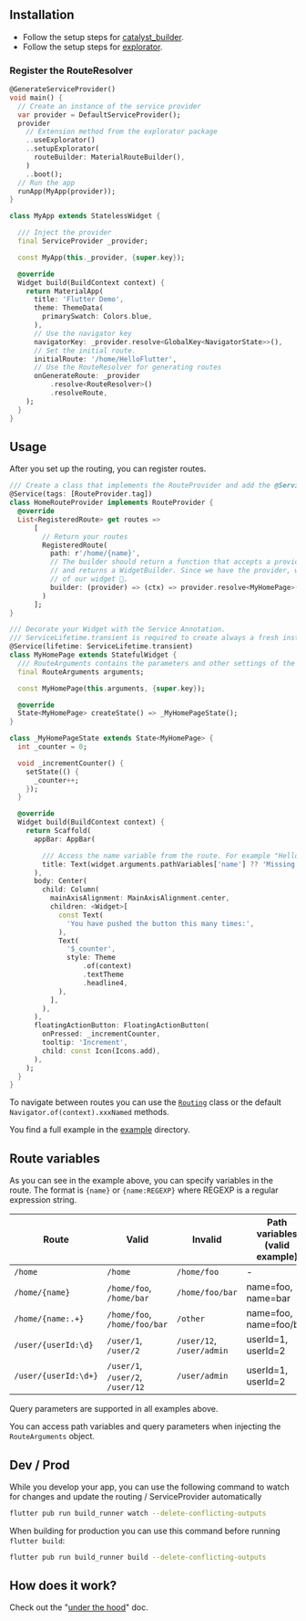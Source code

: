 ## Installation

- Follow the setup steps for [catalyst_builder](https://pub.dev/packages/catalyst_builder).
- Follow the setup steps for [explorator](https://pub.dev/packages/explorator/install).

### Register the RouteResolver

```dart
@GenerateServiceProvider()
void main() {
  // Create an instance of the service provider
  var provider = DefaultServiceProvider();
  provider
    // Extension method from the explorator package
    ..useExplorator()
    ..setupExplorator(
      routeBuilder: MaterialRouteBuilder(),
    )
    ..boot();
  // Run the app
  runApp(MyApp(provider));
}

class MyApp extends StatelessWidget {

  /// Inject the provider
  final ServiceProvider _provider;

  const MyApp(this._provider, {super.key});

  @override
  Widget build(BuildContext context) {
    return MaterialApp(
      title: 'Flutter Demo',
      theme: ThemeData(
        primarySwatch: Colors.blue,
      ),
      // Use the navigator key
      navigatorKey: _provider.resolve<GlobalKey<NavigatorState>>(),
      // Set the initial route. 
      initialRoute: '/home/HelloFlutter',
      // Use the RouteResolver for generating routes
      onGenerateRoute: _provider
          .resolve<RouteResolver>()
          .resolveRoute,
    );
  }
}

```

## Usage

After you set up the routing, you can register routes.

```dart
/// Create a class that implements the RouteProvider and add the @Service annotation with a tag.
@Service(tags: [RouteProvider.tag])
class HomeRouteProvider implements RouteProvider {
  @override
  List<RegisteredRoute> get routes =>
      [
        // Return your routes
        RegisteredRoute(
          path: r'/home/{name}',
          // The builder should return a function that accepts a provider (ServiceProvider from above)
          // and returns a WidgetBuilder. Since we have the provider, we can use DI to get the instance
          // of our widget 🙌.
          builder: (provider) => (ctx) => provider.resolve<MyHomePage>(),
        )
      ];
}

/// Decorate your Widget with the Service Annotation.
/// ServiceLifetime.transient is required to create always a fresh instance of this widget.
@Service(lifetime: ServiceLifetime.transient)
class MyHomePage extends StatefulWidget {
  /// RouteArguments contains the parameters and other settings of the route.
  final RouteArguments arguments;

  const MyHomePage(this.arguments, {super.key});

  @override
  State<MyHomePage> createState() => _MyHomePageState();
}

class _MyHomePageState extends State<MyHomePage> {
  int _counter = 0;

  void _incrementCounter() {
    setState(() {
      _counter++;
    });
  }

  @override
  Widget build(BuildContext context) {
    return Scaffold(
      appBar: AppBar(

        /// Access the name variable from the route. For example "HelloFlutter"
        title: Text(widget.arguments.pathVariables['name'] ?? 'Missing name'),
      ),
      body: Center(
        child: Column(
          mainAxisAlignment: MainAxisAlignment.center,
          children: <Widget>[
            const Text(
              'You have pushed the button this many times:',
            ),
            Text(
              '$_counter',
              style: Theme
                  .of(context)
                  .textTheme
                  .headline4,
            ),
          ],
        ),
      ),
      floatingActionButton: FloatingActionButton(
        onPressed: _incrementCounter,
        tooltip: 'Increment',
        child: const Icon(Icons.add),
      ),
    );
  }
}
```

To navigate between routes you can use the [`Routing`](../lib/src/routing.dart) class or the default `Navigator.of(context).xxxNamed` methods.

You find a full example in the [example](../example) directory.

## Route variables

As you can see in the example above, you can specify variables in the route. The format is `{name}`
or `{name:REGEXP}` where REGEXP is a regular expression string.

| Route                | Valid                            | Invalid                   | Path variables (valid example) |
|----------------------|----------------------------------|---------------------------|--------------------------------|
| `/home`              | `/home`                          | `/home/foo`               | -                              |
| `/home/{name}`       | `/home/foo`, `/home/bar`         | `/home/foo/bar`           | name=foo, name=bar             |
| `/home/{name:.+}`    | `/home/foo`, `/home/foo/bar`     | `/other`                  | name=foo, name=foo/bar         |
| `/user/{userId:\d}`  | `/user/1`, `/user/2`             | `/user/12`, `/user/admin` | userId=1, userId=2             |
| `/user/{userId:\d+}` | `/user/1`, `/user/2`, `/user/12` | `/user/admin`             | userId=1, userId=2             |

Query parameters are supported in all examples above.

You can access path variables and query parameters when injecting the `RouteArguments` object.

## Dev / Prod

While you develop your app, you can use the following command to watch for changes and update the
routing / ServiceProvider automatically

```bash
flutter pub run build_runner watch --delete-conflicting-outputs
```

When building for production you can use this command before running `flutter build`:

```bash
flutter pub run build_runner build --delete-conflicting-outputs
```

## How does it work?
Check out the "[under the hood](./under-the-hood.md)" doc.